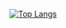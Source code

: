 
[![Top Langs](https://github-readme-stats.vercel.app/api/top-langs/?username=supawish34&layout=compact)](https://github.com/anuraghazra/github-readme-stats)

[](https://github.com/supawish34/supawish34/blob/main/devcard.svg)

